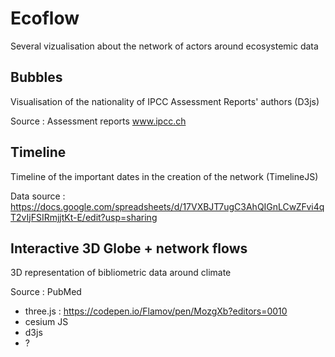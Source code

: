 # Ecoflow

Several vizualisation about the network of actors around ecosystemic data

## Bubbles

Visualisation of the nationality of IPCC Assessment Reports' authors (D3js)

Source : Assessment reports www.ipcc.ch

## Timeline

Timeline of the important dates in the creation of the network (TimelineJS)

Data source : https://docs.google.com/spreadsheets/d/17VXBJT7ugC3AhQIGnLCwZFvi4qT2vIjFSIRmjjtKt-E/edit?usp=sharing


## Interactive 3D Globe + network flows

3D representation of bibliometric data around climate

Source : PubMed

- three.js : https://codepen.io/Flamov/pen/MozgXb?editors=0010
- cesium JS
- d3js
- ?



